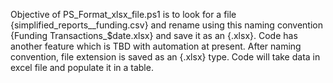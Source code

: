 Objective of PS_Format_xlsx_file.ps1 is to look for a file {simplified_reports__funding.csv} and rename using this naming convention {Funding Transactions_$date.xlsx} and save it as an {.xlsx}. Code has another feature which is TBD with automation at present. After naming convention, file extension is saved as an {.xlsx} type. Code will take data in excel file and populate it in a table. 

